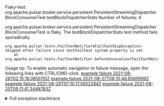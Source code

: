         
Flaky-test: org.apache.pulsar.broker.service.persistent.PersistentStreamingDispatcherBlockConsumerTest.testBlockDispatcherStats
Number of failures: 4

org.apache.pulsar.broker.service.persistent.PersistentStreamingDispatcherBlockConsumerTest is flaky. The testBlockDispatcherStats test method fails sporadically.

```
org.apache.pulsar.tests.FailFastNotifier$FailFastSkipException: Skipped after failure since testFailFast system property is set.
	at org.apache.pulsar.tests.FailFastNotifier.beforeInvocation(FailFastNotifier.java:88)

```

Usage tip: To enable automatic navigation to failure message, open the following links with CTRL/CMD-click.
[example failure 2021-08-28T02:15:16.0655110Z](https://github.com/apache/pulsar/runs/3448473880?check_suite_focus=true#step:9:1330)
[example failure 2021-08-27T08:10:48.6069599Z](https://github.com/apache/pulsar/runs/3440980370?check_suite_focus=true#step:9:1401)
[example failure 2021-08-26T07:10:17.5652284Z](https://github.com/apache/pulsar/runs/3429892136?check_suite_focus=true#step:9:1388)
[example failure 2021-08-25T09:11:41.3448783Z](https://github.com/apache/pulsar/runs/3420085427?check_suite_focus=true#step:10:1332)


<details>
<summary>Full exception stacktrace</summary>
<code><pre>
org.apache.pulsar.tests.FailFastNotifier$FailFastSkipException: Skipped after failure since testFailFast system property is set.
	at org.apache.pulsar.tests.FailFastNotifier.beforeInvocation(FailFastNotifier.java:88)

</pre></code>
</details>

